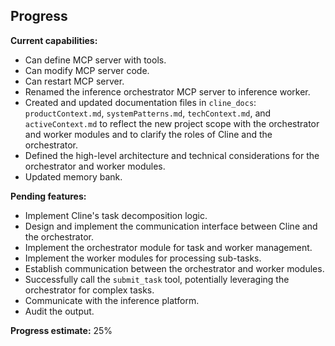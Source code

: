 ## Progress

**Current capabilities:**
- Can define MCP server with tools.
- Can modify MCP server code.
- Can restart MCP server.
- Renamed the inference orchestrator MCP server to inference worker.
- Created and updated documentation files in `cline_docs`: `productContext.md`, `systemPatterns.md`, `techContext.md`, and `activeContext.md` to reflect the new project scope with the orchestrator and worker modules and to clarify the roles of Cline and the orchestrator.
- Defined the high-level architecture and technical considerations for the orchestrator and worker modules.
- Updated memory bank.

**Pending features:**
- Implement Cline's task decomposition logic.
- Design and implement the communication interface between Cline and the orchestrator.
- Implement the orchestrator module for task and worker management.
- Implement the worker modules for processing sub-tasks.
- Establish communication between the orchestrator and worker modules.
- Successfully call the `submit_task` tool, potentially leveraging the orchestrator for complex tasks.
- Communicate with the inference platform.
- Audit the output.

**Progress estimate:** 25%
